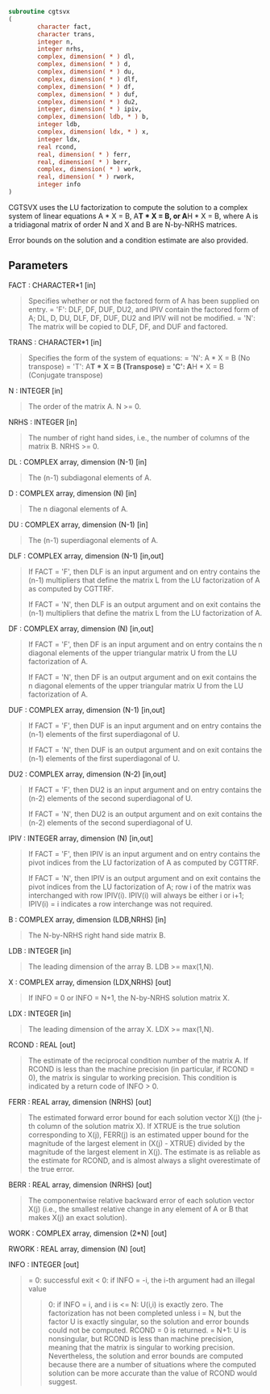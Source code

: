 ```fortran
subroutine cgtsvx
(
        character fact,
        character trans,
        integer n,
        integer nrhs,
        complex, dimension( * ) dl,
        complex, dimension( * ) d,
        complex, dimension( * ) du,
        complex, dimension( * ) dlf,
        complex, dimension( * ) df,
        complex, dimension( * ) duf,
        complex, dimension( * ) du2,
        integer, dimension( * ) ipiv,
        complex, dimension( ldb, * ) b,
        integer ldb,
        complex, dimension( ldx, * ) x,
        integer ldx,
        real rcond,
        real, dimension( * ) ferr,
        real, dimension( * ) berr,
        complex, dimension( * ) work,
        real, dimension( * ) rwork,
        integer info
)
```

CGTSVX uses the LU factorization to compute the solution to a complex
system of linear equations A * X = B, A**T * X = B, or A**H * X = B,
where A is a tridiagonal matrix of order N and X and B are N-by-NRHS
matrices.

Error bounds on the solution and a condition estimate are also
provided.

## Parameters
FACT : CHARACTER*1 [in]
> Specifies whether or not the factored form of A has been
> supplied on entry.
> = 'F':  DLF, DF, DUF, DU2, and IPIV contain the factored form
> of A; DL, D, DU, DLF, DF, DUF, DU2 and IPIV will not
> be modified.
> = 'N':  The matrix will be copied to DLF, DF, and DUF
> and factored.

TRANS : CHARACTER*1 [in]
> Specifies the form of the system of equations:
> = 'N':  A * X = B     (No transpose)
> = 'T':  A**T * X = B  (Transpose)
> = 'C':  A**H * X = B  (Conjugate transpose)

N : INTEGER [in]
> The order of the matrix A.  N >= 0.

NRHS : INTEGER [in]
> The number of right hand sides, i.e., the number of columns
> of the matrix B.  NRHS >= 0.

DL : COMPLEX array, dimension (N-1) [in]
> The (n-1) subdiagonal elements of A.

D : COMPLEX array, dimension (N) [in]
> The n diagonal elements of A.

DU : COMPLEX array, dimension (N-1) [in]
> The (n-1) superdiagonal elements of A.

DLF : COMPLEX array, dimension (N-1) [in,out]
> If FACT = 'F', then DLF is an input argument and on entry
> contains the (n-1) multipliers that define the matrix L from
> the LU factorization of A as computed by CGTTRF.
> 
> If FACT = 'N', then DLF is an output argument and on exit
> contains the (n-1) multipliers that define the matrix L from
> the LU factorization of A.

DF : COMPLEX array, dimension (N) [in,out]
> If FACT = 'F', then DF is an input argument and on entry
> contains the n diagonal elements of the upper triangular
> matrix U from the LU factorization of A.
> 
> If FACT = 'N', then DF is an output argument and on exit
> contains the n diagonal elements of the upper triangular
> matrix U from the LU factorization of A.

DUF : COMPLEX array, dimension (N-1) [in,out]
> If FACT = 'F', then DUF is an input argument and on entry
> contains the (n-1) elements of the first superdiagonal of U.
> 
> If FACT = 'N', then DUF is an output argument and on exit
> contains the (n-1) elements of the first superdiagonal of U.

DU2 : COMPLEX array, dimension (N-2) [in,out]
> If FACT = 'F', then DU2 is an input argument and on entry
> contains the (n-2) elements of the second superdiagonal of
> U.
> 
> If FACT = 'N', then DU2 is an output argument and on exit
> contains the (n-2) elements of the second superdiagonal of
> U.

IPIV : INTEGER array, dimension (N) [in,out]
> If FACT = 'F', then IPIV is an input argument and on entry
> contains the pivot indices from the LU factorization of A as
> computed by CGTTRF.
> 
> If FACT = 'N', then IPIV is an output argument and on exit
> contains the pivot indices from the LU factorization of A;
> row i of the matrix was interchanged with row IPIV(i).
> IPIV(i) will always be either i or i+1; IPIV(i) = i indicates
> a row interchange was not required.

B : COMPLEX array, dimension (LDB,NRHS) [in]
> The N-by-NRHS right hand side matrix B.

LDB : INTEGER [in]
> The leading dimension of the array B.  LDB >= max(1,N).

X : COMPLEX array, dimension (LDX,NRHS) [out]
> If INFO = 0 or INFO = N+1, the N-by-NRHS solution matrix X.

LDX : INTEGER [in]
> The leading dimension of the array X.  LDX >= max(1,N).

RCOND : REAL [out]
> The estimate of the reciprocal condition number of the matrix
> A.  If RCOND is less than the machine precision (in
> particular, if RCOND = 0), the matrix is singular to working
> precision.  This condition is indicated by a return code of
> INFO > 0.

FERR : REAL array, dimension (NRHS) [out]
> The estimated forward error bound for each solution vector
> X(j) (the j-th column of the solution matrix X).
> If XTRUE is the true solution corresponding to X(j), FERR(j)
> is an estimated upper bound for the magnitude of the largest
> element in (X(j) - XTRUE) divided by the magnitude of the
> largest element in X(j).  The estimate is as reliable as
> the estimate for RCOND, and is almost always a slight
> overestimate of the true error.

BERR : REAL array, dimension (NRHS) [out]
> The componentwise relative backward error of each solution
> vector X(j) (i.e., the smallest relative change in
> any element of A or B that makes X(j) an exact solution).

WORK : COMPLEX array, dimension (2*N) [out]

RWORK : REAL array, dimension (N) [out]

INFO : INTEGER [out]
> = 0:  successful exit
> < 0:  if INFO = -i, the i-th argument had an illegal value
> > 0:  if INFO = i, and i is
> <= N:  U(i,i) is exactly zero.  The factorization
> has not been completed unless i = N, but the
> factor U is exactly singular, so the solution
> and error bounds could not be computed.
> RCOND = 0 is returned.
> = N+1: U is nonsingular, but RCOND is less than machine
> precision, meaning that the matrix is singular
> to working precision.  Nevertheless, the
> solution and error bounds are computed because
> there are a number of situations where the
> computed solution can be more accurate than the
> value of RCOND would suggest.
